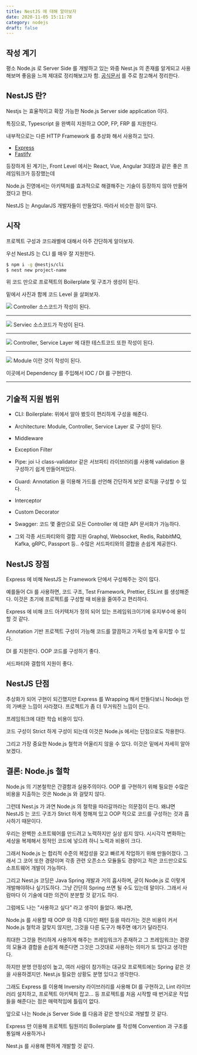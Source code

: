 ```yaml
---
title: NestJS 에 대해 알아보자
date: 2020-11-05 15:11:78
category: nodejs
draft: false
---
```


## 작성 계기

평소 Node.js 로 Server Side 를 개발하고 있는 와중 Nest.js 의 존재를 알게되고 사용해보며 좋음을 느껴 제대로 정리해보고자 함.
[공식문서](https://docs.nestjs.com/) 를 주로 참고해서 정리한다.

## NestJS 란?

Nestjs 는 효율적이고 확장 가능한 Node.js Server side application 이다.

특징으로, Typescript 을 완벽히 지원하고 OOP, FP, FRP 를 지원한다.

내부적으로는 다른 HTTP Framework 를 추상화 해서 사용하고 있다.

- [Express](https://expressjs.com/)
- [Fastify](https://www.fastify.io/)

등장하게 된 계기는, Front Level 에서는 React, Vue, Angular 3대장과 같은 좋은 프레임워크가 등장했는데

Node.js 진영에서는 아키텍처를 효과적으로 해결해주는 기술이 등장하지 않아 만들어졌다고 한다.

NestJS 는 AngularJS 개발자들이 만들었다. 따라서 비슷한 점이 많다.

## 시작

프로젝트 구성과 코드래벨에 대해서 아주 간단하게 알아보자.

우선 NestJS 는 CLI 를 매우 잘 지원한다.

```bash
$ npm i -g @nestjs/cli
$ nest new project-name
```

위 코드 만으로 프로젝트의 Boilerplate 및 구조가 생성이 된다.

밑에서 사진과 함께 코드 Level 을 살펴보자.

![](./images/2020-11-05-nestjs-01.png)
Controller 소스코드가 작성이 된다.

---

![](./images/2020-11-05-nestjs-03.png)
Serviec 소스코드가 작성이 된다.

---

![](./images/2020-11-05-nestjs-02.png)
Controller, Service Layer 에 대한 테스트코드 또한 작성이 된다.

---

![](./images/2020-11-05-nestjs-04.png)
Module 이란 것이 작성이 된다.

이곳에서 Dependency 를 주입해서 IOC / DI 를 구현한다.

---

## 기술적 지원 범위

- CLI: Boilerplate: 위에서 알아 봤듯이 편리하게 구성을 해준다.

- Architecture: Module, Controller, Service Layer 로 구성이 된다.

- Middleware

- Exception Filter

- Pipe: joi 나 class-validator 같은 서브파티 라이브러리를 사용해 validation 을 구성하기 쉽게 만들어져있다.
- Guard: Annotation 을 이용해 가드를 선언해 간단하게 보안 로직을 구성할 수 있다.
- Interceptor
- Custom Decorator
- Swagger: 코드 몇 줄만으로 모든 Controller 에 대한 API 문서화가 가능하다.
- 그외 각종 서드파티와의 결합 지원
  Graphql, Websocket, Redis, RabbitMQ, Kafka, gRPC, Passport 등.. 수많은 서드파티와의 결합을 손쉽게 제공한다.

## NestJS 장점

Express 에 비해 NestJS 는 Framework 단에서 구성해주는 것이 많다.

예를들어 Cli 를 사용하면, 코드 구조, Test Framework, Prettier, ESLint 를 생성해준다. 이것은 초기에 프로젝트를 구성할 때 비용을
줄여주고 편리하다.

Express 에 비해 코드 아키텍처가 정의 되어 있는 프레임워크이기에 유지부수에 용이할 것 같다.

Annotation 기반 프로젝트 구성이 가능해 코드를 깔끔하고 가독성 높게 유지할 수 있다.

DI 를 지원한다. OOP 코드를 구성하기 좋다.

서드파티와 결합의 지원이 좋다.

## NestJS 단점

추상화가 되어 구현이 되긴했지만 Express 를 Wrapping 해서 만들다보니 Nodejs 만의 가벼운 느낌이 사라졌다. 프로젝트가 좀 더 무거워진 느낌이 든다.

프레임워크에 대한 학습 비용이 있다.

코드 구성이 Strict 하게 구성이 되는데 이것은 Node.js 에서는 단점으로도 작용한다.

그리고 가장 중요한 Node.js 철학과 어울리지 않을 수 있다. 이것은 밑에서 자세히 알아보겠다.

## 결론: Node.js 철학

Node.js 의 기본철학은 간결함과 실용주의이다. OOP 를 구현하기 위해 필요한 수많은 비용을 지출하는 것은 Node.js 와 걸맞지 않다.

그런데 Nest.js 가 과연 Node.js 의 철학을 따라갈까라는 의문점이 든다. 왜냐면 NestJS 는 코드 구조가 Strict 하게 정해져 있고 OOP 적으로 코드를 구성하는 것과 흡사하기 때문이다.

우리는 완벽한 소프트웨어를 만드려고 노력하지만 실상 쉽지 않다. 시시각각 변화하는 세상을 복제해서 정적인 코드에 넣으려 하니 노력과 비용이 크다.

그래서 Node.js 는 합리적 수준의 복잡성을 갖고 빠르게 작업하기 위해 만들어졌다. 그래서 그 코어 또한 경량이며 각종 관련 오픈소스 모듈들도 경량이고 적은 코드만으로도 소프트웨어 개발이 가능하다.

그리고 Nest.js 코딩은 Java Spring 개발과 거의 흡사하며, 굳이 Node.js 로 이렇게 개발해야하나 싶기도하다. 그냥 간단히 Spring 쓰면 될 수도 있는데 말이다. 그래서 사람마다 이 기술에 대한 의견이 분분할 것 같기도 하다.

그럼에도 나는 "사용하고 싶다" 라고 생각이 들었다. 왜냐면,

Node.js 를 사용할 때 OOP 와 각종 디자인 패턴 등을 따라가는 것은 비용이 커서 Node.js 철학과 걸맞지 않지만, 그것을 다른 도구가 해주면 얘기가 달라진다.

최대한 그것을 편리하게 사용하게 해주는 프레임워크가 존재하고 그 프레임워크는 경량의 모듈과 결합을 손쉽게 해준다면 그것은 그것대로 사용하는 의미가 또 있다고 생각한다.

하지만 분명 안정성이 높고, 여러 사람이 참가하는 대규모 프로젝트에는 Spring 같은 것을 사용하겠지만. Nest.js 필요한 상황도 분명 있다고 생각한다.

그래도 Express 를 이용해 Inversity 라이브러리를 사용해 DI 를 구현하고, Lint 라이브러리 설치하고, 프로젝트 아키텍처 잡고... 등 프로젝트를 처음 시작할 때 번거로운 작업들을 해준다는 점은 매력적임에 틀림이 없다.

앞으로 나는 Node.js Server Side 를 다음과 같은 방식으로 개발할 것 같다.

Express 만 이용해 프로젝트 팀원끼리 Boilerplate 를 작성해 Convention 과 구조를 통일해 사용하거나

Nest.js 를 사용해 편하게 개발할 것 같다.
